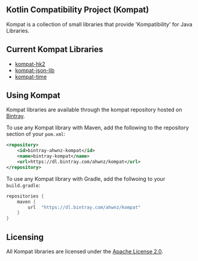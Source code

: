 ## Kotlin Compatibility Project (Kompat)

Kompat is a collection of small libraries that provide 'Kompatibility' for Java Libraries.


## Current Kompat Libraries

- [kompat-hk2](https://github.com/ahwnz/kompat-hk2)
- [kompat-json-lib](https://github.com/ahwnz/kompat-json-lib)
- [kompat-time](https://github.com/ahwnz/kompat-time)


## Using Kompat

Kompat libraries are available through the kompat repository hosted on [Bintray](https://bintray.com/ahwnz/kompat). 

To use any Kompat library with Maven, add the following to the repository section of your `pom.xml`:

```xml
<repository>
    <id>bintray-ahwnz-kompat</id>
    <name>bintray-kompat</name>
    <url>https://dl.bintray.com/ahwnz/kompat</url>
</repository>
```

To use any Kompat library with Gradle, add the follwoing to your `build.gradle`:

```groovy
repositories {
    maven {
        url  "https://dl.bintray.com/ahwnz/kompat" 
    }
}
```

## Licensing

All Kompat libraries are licensed under the [Apache License 2.0](https://www.apache.org/licenses/LICENSE-2.0).
